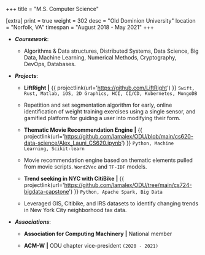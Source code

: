 +++
title = "M.S. Computer Science"

[extra]
print = true
weight = 302
desc = "Old Dominion University"
location = "Norfolk, VA"
timespan = "August 2018 - May 2021"
+++
* ___Coursework___:
  * Algorithms & Data structures, Distributed Systems, Data Science, Big Data, Machine Learning, Numerical Methods, Cryptography, DevOps, Databases.

* ___Projects___:
  * __LiftRight__ __\|__ {{ projectlink(url='https://github.com/LiftRight') }} `Swift, Rust, Matlab, iOS, 2D Graphics, HCI, CI/CD, Kubernetes, MongoDB`
  * Repetition and set segmentation algorithm for early, online identification of weight training exercises using a single sensor, and gamified platform for guiding a user into modifying their form.

  * __Thematic Movie Recommendation Engine__ __\|__ {{ projectlink(url='https://github.com/lamalex/ODU/blob/main/cs620-data-science/Alex_Launi_CS620.ipynb') }} `Python, Machine Learning, Scikit-learn`
  * Movie recommendation engine based on thematic elements pulled from movie scripts. `Word2Vec` and `TF-IDF` models. 

  * __Trend seeking in NYC with CitiBike__ __\|__ {{ projectlink(url='https://github.com/lamalex/ODU/tree/main/cs724-bigdata-capstone') }} `Python, Apache Spark, Big Data`
  * Leveraged GIS, Citibike, and IRS datasets to identify changing trends in New York City neighborhood tax data.

* ___Associations___:
  * __Association for Computing Machinery__ __\|__ National member

  * __ACM-W__ __\|__ ODU chapter vice-president `(2020 - 2021)`
